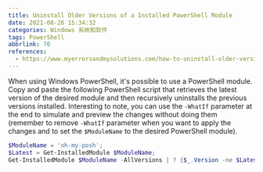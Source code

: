 ```yaml
---
title: Uninstall Older Versions of a Installed PowerShell Module
date: 2021-08-26 15:34:32
categories: Windows 系统和软件
tags: PowerShell
abbrlink: 70
references:
  - https://www.myerrorsandmysolutions.com/how-to-uninstall-older-versions-of-a-powershell-module-installed/
---
```

When using Windows PowerShell, it's possible to use a PowerShell module. Copy and paste the following PowerShell script that retrieves the latest version of the desired module and then recursively uninstalls the previous versions installed. Interesting to note, you can use the `-WhatIf` parameter at the end to simulate and preview the changes without doing them (remember to remove `-WhatIf` parameter when you want to apply the changes and to set the `$ModuleName` to the desired PowerShell module).

```powershell
$ModuleName = 'oh-my-posh';
$Latest = Get-InstalledModule $ModuleName; 
Get-InstalledModule $ModuleName -AllVersions | ? {$_.Version -ne $Latest.Version} | Uninstall-Module -WhatIf
```
